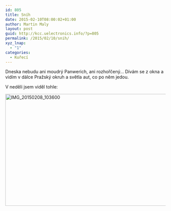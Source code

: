 ```yaml
---
id: 805
title: Sníh
date: 2015-02-10T08:00:02+01:00
author: Martin Maly
layout: post
guid: http://kcc.uelectronics.info/?p=805
permalink: /2015/02/10/snih/
xyz_lnap:
  - "1"
categories:
  - Kuřecí
---
```

Dneska nebudu ani moudrý Panwerich, ani rozhořčený&#8230; Dívám se z okna a vidím v dálce Pražský okruh a světla aut, co po něm jedou.

V neděli jsem viděl tohle:

[<img loading="lazy" class="aligncenter size-large wp-image-806" src="http://kcc.uelectronics.info/wp-content/uploads/sites/8/2015/02/IMG_20150208_103600-1024x576.jpg" alt="IMG_20150208_103600" width="625" height="352" srcset="https://kcc.uelectronics.info/wp-content/uploads/sites/8/2015/02/IMG_20150208_103600-1024x576.jpg 1024w, https://kcc.uelectronics.info/wp-content/uploads/sites/8/2015/02/IMG_20150208_103600-300x169.jpg 300w, https://kcc.uelectronics.info/wp-content/uploads/sites/8/2015/02/IMG_20150208_103600-624x351.jpg 624w" sizes="(max-width: 625px) 100vw, 625px" />](http://kcc.uelectronics.info/wp-content/uploads/sites/8/2015/02/IMG_20150208_103600.jpg)